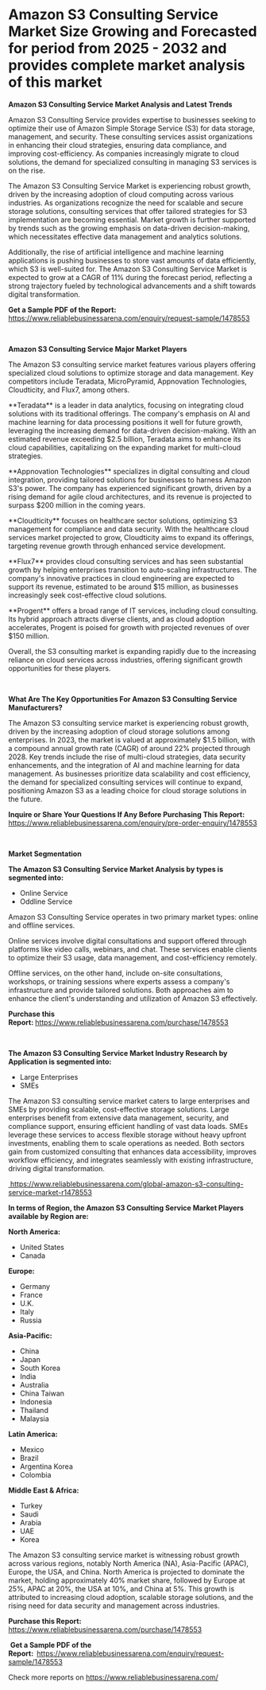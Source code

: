 <p><h1>Amazon S3 Consulting Service Market Size Growing and Forecasted for period from 2025 - 2032 and provides complete market analysis of this market</h1></p><p><strong>Amazon S3 Consulting Service Market Analysis and Latest Trends</strong></p>
<p><p>Amazon S3 Consulting Service provides expertise to businesses seeking to optimize their use of Amazon Simple Storage Service (S3) for data storage, management, and security. These consulting services assist organizations in enhancing their cloud strategies, ensuring data compliance, and improving cost-efficiency. As companies increasingly migrate to cloud solutions, the demand for specialized consulting in managing S3 services is on the rise.</p><p>The Amazon S3 Consulting Service Market is experiencing robust growth, driven by the increasing adoption of cloud computing across various industries. As organizations recognize the need for scalable and secure storage solutions, consulting services that offer tailored strategies for S3 implementation are becoming essential. Market growth is further supported by trends such as the growing emphasis on data-driven decision-making, which necessitates effective data management and analytics solutions.</p><p>Additionally, the rise of artificial intelligence and machine learning applications is pushing businesses to store vast amounts of data efficiently, which S3 is well-suited for. The Amazon S3 Consulting Service Market is expected to grow at a CAGR of 11% during the forecast period, reflecting a strong trajectory fueled by technological advancements and a shift towards digital transformation.</p></p>
<p><strong>Get a Sample PDF of the Report:&nbsp;</strong> <a href="https://www.reliablebusinessarena.com/enquiry/request-sample/1478553?utm_campaign=3527&utm_medium=2&utm_source=Github&utm_content=ia&utm_term=23032025&utm_id=amazon-s3-consulting-service">https://www.reliablebusinessarena.com/enquiry/request-sample/1478553</a></p>
<p>&nbsp;</p>
<p><strong>Amazon S3 Consulting Service Major Market Players</strong></p>
<p><p>The Amazon S3 consulting service market features various players offering specialized cloud solutions to optimize storage and data management. Key competitors include Teradata, MicroPyramid, Appnovation Technologies, Cloudticity, and Flux7, among others.</p><p>**Teradata** is a leader in data analytics, focusing on integrating cloud solutions with its traditional offerings. The company's emphasis on AI and machine learning for data processing positions it well for future growth, leveraging the increasing demand for data-driven decision-making. With an estimated revenue exceeding $2.5 billion, Teradata aims to enhance its cloud capabilities, capitalizing on the expanding market for multi-cloud strategies.</p><p>**Appnovation Technologies** specializes in digital consulting and cloud integration, providing tailored solutions for businesses to harness Amazon S3's power. The company has experienced significant growth, driven by a rising demand for agile cloud architectures, and its revenue is projected to surpass $200 million in the coming years.</p><p>**Cloudticity** focuses on healthcare sector solutions, optimizing S3 management for compliance and data security. With the healthcare cloud services market projected to grow, Cloudticity aims to expand its offerings, targeting revenue growth through enhanced service development.</p><p>**Flux7** provides cloud consulting services and has seen substantial growth by helping enterprises transition to auto-scaling infrastructures. The company's innovative practices in cloud engineering are expected to support its revenue, estimated to be around $15 million, as businesses increasingly seek cost-effective cloud solutions.</p><p>**Progent** offers a broad range of IT services, including cloud consulting. Its hybrid approach attracts diverse clients, and as cloud adoption accelerates, Progent is poised for growth with projected revenues of over $150 million.</p><p>Overall, the S3 consulting market is expanding rapidly due to the increasing reliance on cloud services across industries, offering significant growth opportunities for these players.</p></p>
<p>&nbsp;</p>
<p><strong>What Are The Key Opportunities For Amazon S3 Consulting Service Manufacturers?</strong></p>
<p><p>The Amazon S3 consulting service market is experiencing robust growth, driven by the increasing adoption of cloud storage solutions among enterprises. In 2023, the market is valued at approximately $1.5 billion, with a compound annual growth rate (CAGR) of around 22% projected through 2028. Key trends include the rise of multi-cloud strategies, data security enhancements, and the integration of AI and machine learning for data management. As businesses prioritize data scalability and cost efficiency, the demand for specialized consulting services will continue to expand, positioning Amazon S3 as a leading choice for cloud storage solutions in the future.</p></p>
<p><strong>Inquire or Share Your Questions If Any Before Purchasing This Report:</strong> <a href="https://www.reliablebusinessarena.com/enquiry/pre-order-enquiry/1478553?utm_campaign=3527&utm_medium=2&utm_source=Github&utm_content=ia&utm_term=23032025&utm_id=amazon-s3-consulting-service">https://www.reliablebusinessarena.com/enquiry/pre-order-enquiry/1478553</a></p>
<p>&nbsp;</p>
<p><strong>Market Segmentation</strong></p>
<p><strong>The Amazon S3 Consulting Service Market Analysis by types is segmented into:</strong></p>
<p><ul><li>Online Service</li><li>Oddline Service</li></ul></p>
<p><p>Amazon S3 Consulting Service operates in two primary market types: online and offline services. </p><p>Online services involve digital consultations and support offered through platforms like video calls, webinars, and chat. These services enable clients to optimize their S3 usage, data management, and cost-efficiency remotely. </p><p>Offline services, on the other hand, include on-site consultations, workshops, or training sessions where experts assess a company's infrastructure and provide tailored solutions. Both approaches aim to enhance the client's understanding and utilization of Amazon S3 effectively.</p></p>
<p><strong>Purchase this Report:&nbsp;</strong><a href="https://www.reliablebusinessarena.com/purchase/1478553?utm_campaign=3527&utm_medium=2&utm_source=Github&utm_content=ia&utm_term=23032025&utm_id=amazon-s3-consulting-service">https://www.reliablebusinessarena.com/purchase/1478553</a></p>
<p>&nbsp;</p>
<p><strong>The Amazon S3 Consulting Service Market Industry Research by Application is segmented into:</strong></p>
<p><ul><li>Large Enterprises</li><li>SMEs</li></ul></p>
<p><p>The Amazon S3 consulting service market caters to large enterprises and SMEs by providing scalable, cost-effective storage solutions. Large enterprises benefit from extensive data management, security, and compliance support, ensuring efficient handling of vast data loads. SMEs leverage these services to access flexible storage without heavy upfront investments, enabling them to scale operations as needed. Both sectors gain from customized consulting that enhances data accessibility, improves workflow efficiency, and integrates seamlessly with existing infrastructure, driving digital transformation.</p></p>
<p><a href="https://www.reliablebusinessarena.com/global-amazon-s3-consulting-service-market-r1478553?utm_campaign=3527&utm_medium=2&utm_source=Github&utm_content=ia&utm_term=23032025&utm_id=amazon-s3-consulting-service">&nbsp;https://www.reliablebusinessarena.com/global-amazon-s3-consulting-service-market-r1478553</a></p>
<p><strong>In terms of Region, the Amazon S3 Consulting Service Market Players available by Region are:</strong></p>
<p>
    <p> <strong> North America: </strong>
        <ul>
            <li>United States</li>
            <li>Canada</li>
        </ul>
        </p> 
    <p> <strong> Europe: </strong>
        <ul>
            <li>Germany</li>
            <li>France</li>
            <li>U.K.</li>
            <li>Italy</li>
            <li>Russia</li>
        </ul>
        </p> 
    <p> <strong> Asia-Pacific: </strong>
        <ul>
            <li>China</li>
            <li>Japan</li>
            <li>South Korea</li>
            <li>India</li>
            <li>Australia</li>
            <li>China Taiwan</li>
            <li>Indonesia</li>
            <li>Thailand</li>
            <li>Malaysia</li>
        </ul>
        </p> 
    <p> <strong> Latin America: </strong>
        <ul>
            <li>Mexico</li>
            <li>Brazil</li>
            <li>Argentina Korea</li>
            <li>Colombia</li>
        </ul>
        </p> 
    <p> <strong> Middle East & Africa: </strong>
        <ul>
            <li>Turkey</li>
            <li>Saudi</li>
            <li>Arabia</li>
            <li>UAE</li>
            <li>Korea</li>
        </ul>
    </p>
    </p>
<p><p>The Amazon S3 consulting service market is witnessing robust growth across various regions, notably North America (NA), Asia-Pacific (APAC), Europe, the USA, and China. North America is projected to dominate the market, holding approximately 40% market share, followed by Europe at 25%, APAC at 20%, the USA at 10%, and China at 5%. This growth is attributed to increasing cloud adoption, scalable storage solutions, and the rising need for data security and management across industries.</p></p>
<p><strong>Purchase this Report: </strong><a href="https://www.reliablebusinessarena.com/purchase/1478553?utm_campaign=3527&utm_medium=2&utm_source=Github&utm_content=ia&utm_term=23032025&utm_id=amazon-s3-consulting-service">https://www.reliablebusinessarena.com/purchase/1478553</a></p>
<p>&nbsp;<strong>Get a Sample PDF of the Report:&nbsp;&nbsp;</strong><a href="https://www.reliablebusinessarena.com/enquiry/request-sample/1478553?utm_campaign=3527&utm_medium=2&utm_source=Github&utm_content=ia&utm_term=23032025&utm_id=amazon-s3-consulting-service">https://www.reliablebusinessarena.com/enquiry/request-sample/1478553</a></p>
<p><strong></strong></p>
<p>Check more reports on <a href="https://www.reliablebusinessarena.com/?utm_campaign=3527&utm_medium=2&utm_source=Github&utm_content=ia&utm_term=23032025&utm_id=amazon-s3-consulting-service">https://www.reliablebusinessarena.com/</a></p>